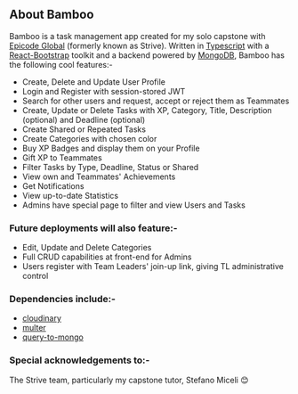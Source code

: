 ## About Bamboo

Bamboo is a task management app created for my solo capstone with [Epicode Global](https://epicode.com/) (formerly known as Strive). Written in [Typescript](https://www.typescriptlang.org/) with a [React-Bootstrap](https://react-bootstrap.github.io/) toolkit and a backend powered by [MongoDB](https://www.mongodb.com/mern-stack), Bamboo has the following cool features:-
* Create, Delete and Update User Profile
* Login and Register with session-stored JWT
* Search for other users and request, accept or reject them as Teammates
* Create, Update or Delete Tasks with XP, Category, Title, Description (optional) and Deadline (optional)
* Create Shared or Repeated Tasks
* Create Categories with chosen color
* Buy XP Badges and display them on your Profile
* Gift XP to Teammates
* Filter Tasks by Type, Deadline, Status or Shared
* View own and Teammates' Achievements
* Get Notifications
* View up-to-date Statistics
* Admins have special page to filter and view Users and Tasks

### Future deployments will also feature:-
* Edit, Update and Delete Categories
* Full CRUD capabilities at front-end for Admins
* Users register with Team Leaders' join-up link, giving TL administrative control

### Dependencies include:-
* [cloudinary](https://www.npmjs.com/package/cloudinary)
* [multer](https://www.npmjs.com/package/multer)
* [query-to-mongo](https://www.npmjs.com/package/query-to-mongo)

### Special acknowledgements to:-
The Strive team, particularly my capstone tutor, Stefano Miceli 😊
